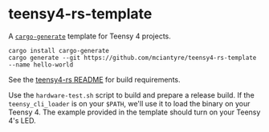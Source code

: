 # teensy4-rs-template

A [`cargo-generate`](https://crates.io/crates/cargo-generate) template for
Teensy 4 projects.

```
cargo install cargo-generate
cargo generate --git https://github.com/mciantyre/teensy4-rs-template --name hello-world
```

See the [teensy4-rs
README](https://github.com/mciantyre/teensy4-rs/blob/master/README.md) for build requirements.

Use the `hardware-test.sh` script to build and prepare a release build. If the
`teensy_cli_loader` is on your `$PATH`, we'll use it to load the binary on your
Teensy 4. The example provided in the template should turn on your Teensy 4's LED.
